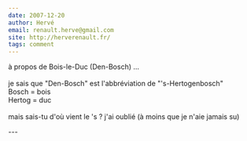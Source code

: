 ```yaml
---
date: 2007-12-20
author: Hervé
email: renault.herve@gmail.com
site: http://herverenault.fr/
tags: comment
---
```


<p>à propos de Bois-le-Duc (Den-Bosch) ...<br />
<br />
je sais que &quot;Den-Bosch&quot; est l'abbréviation de &quot;'s-Hertogenbosch&quot;<br />
Bosch = bois<br />
Hertog = duc<br />
<br />
mais sais-tu d'où vient le 's ? j'ai oublié (à moins que je n'aie jamais su)<br />
</p>
---